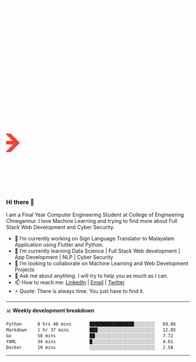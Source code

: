 
![Nice to meet you](https://github.com/Amchuz/Amchuz/blob/master/Amchuz.gif)

### Hi there 👋

I am a Final Year Computer Engineering Student at College of Engineering Chnegannur. I love Machine Learning and trying to find more about Full Stack Web Development and Cyber Security. 

- 🔭 I’m currently working on Sign Language Translator to Malayalam Application using Flutter and Python.
- 🌱 I’m currently learning Data Science | Full Stack Web development | App Development | NLP | Cyber Security
- 👯 I’m looking to collaborate on Machine Learning and Web Development Projects
- 💬 Ask me about anything. I will try to help you as much as I can.
- 📫 How to reach me: [LinkedIn](https://www.linkedin.com/in/prify-philip-343b53150/) | [Email](amchu1714@gmail.com) | [Twitter](https://twitter.com/PrifyPhilip)
- ⚡ Quote: There is always time. You just have to find it.

-------

📊 **Weekly development breakdown**
<!--START_SECTION:waka-->
```text
Python      8 hrs 48 mins       █████████████████░░░░░░░░   69.86 
Markdown    1 hr 37 mins        ███░░░░░░░░░░░░░░░░░░░░░░   12.85 
Go          58 mins             ██░░░░░░░░░░░░░░░░░░░░░░░   7.72 
YAML        34 mins             █░░░░░░░░░░░░░░░░░░░░░░░░   4.61 
Docker      19 mins             ░░░░░░░░░░░░░░░░░░░░░░░░░   2.58
```
<!--END_SECTION:waka-->
-------
